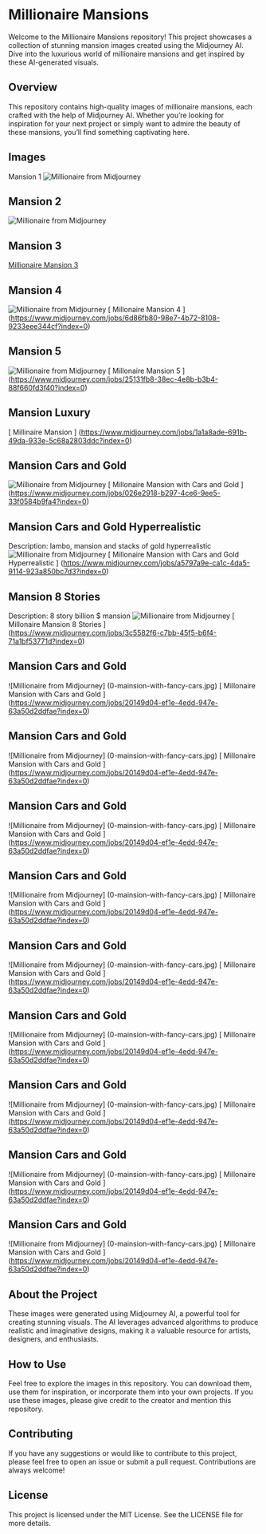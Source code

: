 # Millionaire Mansions
Welcome to the Millionaire Mansions repository! This project showcases a collection of stunning mansion images created using the Midjourney AI. Dive into the luxurious world of millionaire mansions and get inspired by these AI-generated visuals.

## Overview
This repository contains high-quality images of millionaire mansions, each crafted with the help of Midjourney AI. Whether you’re looking for inspiration for your next project or simply want to admire the beauty of these mansions, you’ll find something captivating here.

## Images
Mansion 1
![Millionaire from Midjourney](busterpunc_millionaire_mansion_1.png)

## Mansion 2
![Millionaire from Midjourney](roosevelt777-millionaire-mansion.png)

## Mansion 3
[ Millionaire Mansion 3 ](https://cdn.discordapp.com/attachments/1093703543422201946/1295870641546858590/busterpunc_a_house_that_worth_billion_dollor_with_an_infinity_p_2a7f2c23-a104-4869-83e1-732ba5324382.png?ex=67123355&is=6710e1d5&hm=be08b3cadeef2c5c29e5cbbf372247dc88f61bb5f3bc506abea9dbf987781e3e&)

## Mansion 4
![Millionaire from Midjourney](0-mainsion-with-pool-04.jpg)
[ Millonaire Mansion 4 ] (https://www.midjourney.com/jobs/6d86fb80-98e7-4b72-8108-9233eee344cf?index=0)

## Mansion 5
![Millionaire from Midjourney](0-mansion-05.jpg)
[ Millonaire Mansion 5 ] (https://www.midjourney.com/jobs/25131fb8-38ec-4e8b-b3b4-88f660fd3f40?index=0)

## Mansion Luxury
[ Millinaire Mansion ] (https://www.midjourney.com/jobs/1a1a8ade-691b-49da-933e-5c68a2803ddc?index=0)

## Mansion Cars and Gold
![Millionaire from Midjourney](0-mainsion-with-cars-and-gold.jpg)
[ Millonaire Mansion with Cars and Gold ] (https://www.midjourney.com/jobs/026e2918-b297-4ce6-9ee5-33f0584b9fa4?index=0)

## Mansion Cars and Gold Hyperrealistic
Description: lambo, mansion and stacks of gold hyperrealistic
![Millionaire from Midjourney](000-lambo-mansion.jpg)
[ Millonaire Mansion with Cars and Gold Hyperrealistic ] (https://www.midjourney.com/jobs/a5797a9e-ca1c-4da5-9114-923a850bc7d3?index=0)

## Mansion 8 Stories
Description: 8 story billion $ mansion
![Millionaire from Midjourney](08-stories.jpg)
[ Millonaire Mansion 8 Stories ] (https://www.midjourney.com/jobs/3c5582f6-c7bb-45f5-b6f4-71a1bf53771d?index=0)

## Mansion Cars and Gold
![Millionaire from Midjourney] (0-mainsion-with-fancy-cars.jpg)
[ Millonaire Mansion with Cars and Gold ] (https://www.midjourney.com/jobs/20149d04-ef1e-4edd-947e-63a50d2ddfae?index=0)

## Mansion Cars and Gold
![Millionaire from Midjourney] (0-mainsion-with-fancy-cars.jpg)
[ Millonaire Mansion with Cars and Gold ] (https://www.midjourney.com/jobs/20149d04-ef1e-4edd-947e-63a50d2ddfae?index=0)

## Mansion Cars and Gold
![Millionaire from Midjourney] (0-mainsion-with-fancy-cars.jpg)
[ Millonaire Mansion with Cars and Gold ] (https://www.midjourney.com/jobs/20149d04-ef1e-4edd-947e-63a50d2ddfae?index=0)

## Mansion Cars and Gold
![Millionaire from Midjourney] (0-mainsion-with-fancy-cars.jpg)
[ Millonaire Mansion with Cars and Gold ] (https://www.midjourney.com/jobs/20149d04-ef1e-4edd-947e-63a50d2ddfae?index=0)

## Mansion Cars and Gold
![Millionaire from Midjourney] (0-mainsion-with-fancy-cars.jpg)
[ Millonaire Mansion with Cars and Gold ] (https://www.midjourney.com/jobs/20149d04-ef1e-4edd-947e-63a50d2ddfae?index=0)

## Mansion Cars and Gold
![Millionaire from Midjourney] (0-mainsion-with-fancy-cars.jpg)
[ Millonaire Mansion with Cars and Gold ] (https://www.midjourney.com/jobs/20149d04-ef1e-4edd-947e-63a50d2ddfae?index=0)

## Mansion Cars and Gold
![Millionaire from Midjourney] (0-mainsion-with-fancy-cars.jpg)
[ Millonaire Mansion with Cars and Gold ] (https://www.midjourney.com/jobs/20149d04-ef1e-4edd-947e-63a50d2ddfae?index=0)

## Mansion Cars and Gold
![Millionaire from Midjourney] (0-mainsion-with-fancy-cars.jpg)
[ Millonaire Mansion with Cars and Gold ] (https://www.midjourney.com/jobs/20149d04-ef1e-4edd-947e-63a50d2ddfae?index=0)

## Mansion Cars and Gold
![Millionaire from Midjourney] (0-mainsion-with-fancy-cars.jpg)
[ Millonaire Mansion with Cars and Gold ] (https://www.midjourney.com/jobs/20149d04-ef1e-4edd-947e-63a50d2ddfae?index=0)

## About the Project
These images were generated using Midjourney AI, a powerful tool for creating stunning visuals. The AI leverages advanced algorithms to produce realistic and imaginative designs, making it a valuable resource for artists, designers, and enthusiasts.

## How to Use
Feel free to explore the images in this repository. You can download them, use them for inspiration, or incorporate them into your own projects. If you use these images, please give credit to the creator and mention this repository.

## Contributing
If you have any suggestions or would like to contribute to this project, please feel free to open an issue or submit a pull request. Contributions are always welcome!

## License
This project is licensed under the MIT License. See the LICENSE file for more details.
